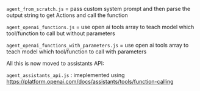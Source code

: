`agent_from_scratch.js` = pass custom system prompt and then parse the output string to get Actions and call the function 

`agent_openai_functions.js` = use open ai tools array to teach model which tool/function to call but without parameters 


`agent_openai_functions_with_parameters.js` = use open ai tools array to teach model which tool/function to call with parameters



All this is now moved to assistants API:

`agent_assistants_api.js` : imeplemented using https://platform.openai.com/docs/assistants/tools/function-calling



